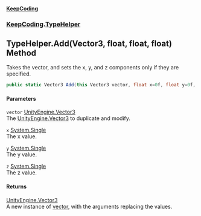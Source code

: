 #### [KeepCoding](index.md 'index')
### [KeepCoding](KeepCoding.md 'KeepCoding').[TypeHelper](KeepCoding_TypeHelper.md 'KeepCoding.TypeHelper')
## TypeHelper.Add(Vector3, float, float, float) Method
Takes the vector, and sets the x, y, and z components only if they are specified.  
```csharp
public static Vector3 Add(this Vector3 vector, float x=0f, float y=0f, float z=0f);
```
#### Parameters
<a name='KeepCoding_TypeHelper_Add(Vector3_float_float_float)_vector'></a>
`vector` [UnityEngine.Vector3](https://docs.microsoft.com/en-us/dotnet/api/UnityEngine.Vector3 'UnityEngine.Vector3')  
The [UnityEngine.Vector3](https://docs.microsoft.com/en-us/dotnet/api/UnityEngine.Vector3 'UnityEngine.Vector3') to duplicate and modify.
  
<a name='KeepCoding_TypeHelper_Add(Vector3_float_float_float)_x'></a>
`x` [System.Single](https://docs.microsoft.com/en-us/dotnet/api/System.Single 'System.Single')  
The x value.
  
<a name='KeepCoding_TypeHelper_Add(Vector3_float_float_float)_y'></a>
`y` [System.Single](https://docs.microsoft.com/en-us/dotnet/api/System.Single 'System.Single')  
The y value.
  
<a name='KeepCoding_TypeHelper_Add(Vector3_float_float_float)_z'></a>
`z` [System.Single](https://docs.microsoft.com/en-us/dotnet/api/System.Single 'System.Single')  
The z value.
  
#### Returns
[UnityEngine.Vector3](https://docs.microsoft.com/en-us/dotnet/api/UnityEngine.Vector3 'UnityEngine.Vector3')  
A new instance of [vector](KeepCoding_TypeHelper_Add(Vector3_float_float_float).md#KeepCoding_TypeHelper_Add(Vector3_float_float_float)_vector 'KeepCoding.TypeHelper.Add(Vector3, float, float, float).vector'), with the arguments replacing the values.
